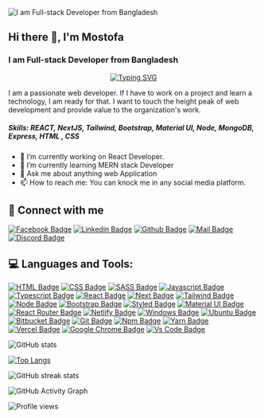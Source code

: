 
![I am Full-stack Developer from Bangladesh](https://media-exp1.licdn.com/dms/image/C4D16AQF2uu2YSL5xjQ/profile-displaybackgroundimage-shrink_350_1400/0/1653893555714?e=1659571200&v=beta&t=kuMptB5oPbH57m8bNY48mmF-2N_HIGpS0IzwSsKciTs)

## Hi there 👋, I'm Mostofa
### I am Full-stack Developer from Bangladesh

<p dir="auto" align="center"><a href="https://git.io/typing-svg" rel="nofollow"><img src="https://camo.githubusercontent.com/31e3180147b374744f3bd732e84d07f3c1ed3d6ecee18e3d2134764e4511716c/68747470733a2f2f726561646d652d747970696e672d7376672e6865726f6b756170702e636f6d3f636f6c6f723d2532333336424346372673697a653d32322663656e7465723d747275652677696474683d353530266c696e65733d48656c6c6f2532432b677579732532432b49276d2b612b4d45524e2b537461636b2b446576656c6f7065723b416e642b49276d2b616c776179732b72656164792b746f2b636f6c6c61626f726174652b776974682b796f75" alt="Typing SVG" data-canonical-src="https://readme-typing-svg.herokuapp.com?color=%2336BCF7&amp;size=22&amp;center=true&amp;width=550&amp;lines=Hello%2C+guys%2C+I'm+a+MERN+Stack+Developer;And+I'm+always+ready+to+collaborate+with+you" style="max-width: 100%;"></a></p>

I am a passionate web developer. If I have to work on a project and learn a technology, I am ready for that. I want to touch the height peak of web development and provide value to the organization's work.

##### Skills: REACT, NextJS, Tailwind, Bootstrap, Material UI, Node, MongoDB, Express,  HTML , CSS

- 🔭 I’m currently working on React Developer. 
- 🌱 I’m currently learning MERN stack Developer 
- 💬 Ask me about anything web Application 
- 📫 How to reach me: You can knock me in any social media platform. 

## 🚀 Connect with me
[![Facebook Badge](https://img.shields.io/badge/Facebook-1877F2?style=for-the-badge&logo=facebook&logoColor=white)](https://www.facebook.com/sujon554/)
[![Linkedin Badge](https://img.shields.io/badge/LinkedIn-0077B5?style=for-the-badge&logo=linkedin&logoColor=white)](https://www.linkedin.com/in/sujon554)
[![Github Badge](https://img.shields.io/badge/GitHub-100000?style=for-the-badge&logo=github&logoColor=white)](https://github.com/sujon554)
[![Mail Badge](https://img.shields.io/badge/Gmail-D14836?style=for-the-badge&logo=gmail&logoColor=white)](mailto:mr.sujon554@gmail.com)
[![Discord Badge](https://img.shields.io/badge/Discord-7289DA?style=for-the-badge&logo=discord&logoColor=white)](https://discordapp.com/users/sujon#0262)





## 💻 Languages and Tools:

[![HTML Badge](https://img.shields.io/badge/HTML5-E34F26?style=for-the-badge&logo=html5&logoColor=white)](https://github.com/sujon554)
[![CSS Badge](https://img.shields.io/badge/CSS3-1572B6?style=for-the-badge&logo=css3&logoColor=white)](https://github.com/sujon554)
[![SASS Badge](https://img.shields.io/badge/Sass-CC6699?style=for-the-badge&logo=sass&logoColor=white)](https://github.com/sujon554)
[![Javascript Badge](https://img.shields.io/badge/JavaScript-F7DF1E?style=for-the-badge&logo=javascript&logoColor=black)](https://github.com/sujon554)
[![Typescript Badge](https://img.shields.io/badge/typeScript-0078D6?style=for-the-badge&logo=typeScript&logoColor=white)](https://github.com/sujon554)
[![React Badge](https://img.shields.io/badge/React-20232A?style=for-the-badge&logo=react&logoColor=61DAFB)](https://github.com/sujon554)
[![Next Badge](https://img.shields.io/badge/NextJS-000?style=for-the-badge&logo=nextjs&logoColor=61DAFB)](https://github.com/sujon554)
[![Tailwind Badge](https://img.shields.io/badge/Tailwind_CSS-38B2AC?style=for-the-badge&logo=tailwind-css&logoColor=white)](https://github.com/sujon554)
[![Node Badge](https://img.shields.io/badge/Node.js-43853D?style=for-the-badge&logo=node.js&logoColor=white)](https://github.com/sujon554)
[![Bootstrap Badge](https://img.shields.io/badge/Bootstrap-563D7C?style=for-the-badge&logo=bootstrap&logoColor=white)](https://github.com/sujon554)
[![Styled Badge](https://img.shields.io/badge/styled--components-DB7093?style=for-the-badge&logo=styled-components&logoColor=white)](https://github.com/sujon554)
[![Material UI Badge](https://img.shields.io/badge/Material--UI-0081CB?style=for-the-badge&logo=material-ui&logoColor=white)](https://github.com/sujon554)
[![React Router Badge](https://img.shields.io/badge/React_Router-CA4245?style=for-the-badge&logo=react-router&logoColor=white)](https://github.com/sujon554)
[![Netlify Badge](https://img.shields.io/badge/Netlify-00C7B7?style=for-the-badge&logo=netlify&logoColor=white)](https://github.com/sujon554)
[![Windows Badge](https://img.shields.io/badge/Windows-0078D6?style=for-the-badge&logo=windows&logoColor=white)](https://github.com/sujon554)
[![Ubuntu Badge](https://img.shields.io/badge/Ubuntu-E95420?style=for-the-badge&logo=ubuntu&logoColor=white)](https://github.com/sujon554)
[![Bitbucket Badge](https://img.shields.io/badge/Bitbucket-330F63?style=for-the-badge&logo=bitbucket&logoColor=white)](https://github.com/sujon554)
[![Git Badge](https://img.shields.io/badge/git-f34f29?style=for-the-badge&logo=git&logoColor=white)](https://github.com/sujon554)
[![Npm Badge](https://img.shields.io/badge/npm-d7141a?style=for-the-badge&logo=npm&logoColor=white)](https://github.com/sujon554)
[![Yarn Badge](https://img.shields.io/badge/yarn-0078D6?style=for-the-badge&logo=yarn&logoColor=white)](https://github.com/sujon554)
[![Vercel Badge](https://img.shields.io/badge/vercel-000?style=for-the-badge&logo=vercel&logoColor=white)](https://github.com/sujon554)
[![Google Chrome Badge](https://img.shields.io/badge/google_chrome-556532?style=for-the-badge&logo=googlechrome&logoColor=white)](https://github.com/sujon554)
[![Vs Code Badge](https://img.shields.io/badge/Visual_Studio_Code-0078D6?style=for-the-badge&logo=visualstudiocode&logoColor=white)](https://github.com/sujon554)


![GitHub stats](https://github-readme-stats.vercel.app/api?username=sujon554&show_icons=true&theme=radical)

<!-- <a href="https://github.com/SubhamRaoniar28/github-readme-stats"><img alt="Subham Raoniar's Top Languages" src="https://github-readme-stats.vercel.app/api/top-langs/?username=coderboy-raiyan&langs_count=8&count_private=true&layout=compact&theme=react&hide_border=true&bg_color=0D1117" /></a>
 -->


[![Top Langs](https://github-readme-stats.vercel.app/api/top-langs/?username=sujon554)](https://github.com/anuraghazra/github-readme-stats)


![GitHub streak stats](https://github-readme-streak-stats.herokuapp.com/?user=sujon554)  

![GitHub Activity Graph](https://activity-graph.herokuapp.com/graph?username=sujon554)  



![Profile views](https://gpvc.arturio.dev/sujon554)  
